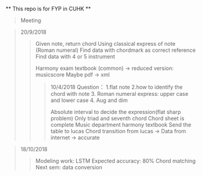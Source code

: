 ** This repo is for FYP in CUHK **

> Meeting

>20/9/2018
>>Given note, return chord
>>Using classical express of note (Roman numeral)
>>Find data with chordmark as correct reference
>>Find data with 4 or 5 instrument
>>>
>>Harmony exam textbook (common) -> reduced version: musicscore 
>>Maybe pdf -> xml
>>>
>>>10/4/2018
>>>Question：
>>>1.flat note
>>>2.how to identify the chord with note
>>>3. Roman numeral express: upper case and lower case
>>>4. Aug and dim
>>>
>>>Absolute interval to decide the expression(flat sharp problem)
>>>Only triad and seventh chord
>>>Chord sheet is complete
>>>Music department harmony textbook
>>>Send the table to lucas
>>>Chord transition
>>>	from lucas -> 
>>>Data from internet -> accurate

> 18/10/2018
>> Modeling work: LSTM
>> Expected accuracy: 80%
>> Chord matching
>> Next sem: data conversion

